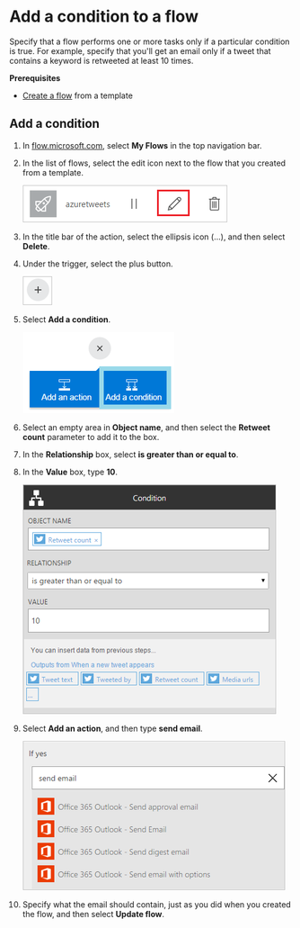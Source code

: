 <properties
    pageTitle="Add a condition to a flow | Microsoft Flow"
    description="Specify that a flow performs one or more tasks only if a particular condition is true."
    services=""
    suite="flow"
    documentationCenter="na"
    authors="stepsic-microsoft-com"
    manager="anneta"
    editor=""
    tags=""/>

<tags
   ms.service="flow"
   ms.devlang="na"
   ms.topic="article"
   ms.tgt_pltfrm="na"
   ms.workload="na"
   ms.date="04/08/2016"
   ms.author="stepsic"/>

# Add a condition to a flow #

Specify that a flow performs one or more tasks only if a particular condition is true. For example, specify that you'll get an email only if a tweet that contains a keyword is retweeted at least 10 times.

**Prerequisites**

- [Create a flow](get-started-logic-template.md) from a template

## Add a condition ##

1. In [flow.microsoft.com](https://flow.microsoft.com), select **My Flows** in the top navigation bar.

1. In the list of flows, select the edit icon next to the flow that you created from a template.

    ![Icon to edit the azuretweets flow](./media/add-a-condition/edit-flow.png)

1. In the title bar of the action, select the ellipsis icon (...), and then select **Delete**.

1. Under the trigger, select the plus button.

    ![Icon to add an action or a condition](./media/add-a-condition/plus-button.png)

1. Select **Add a condition**.

    ![Condition button](./media/add-a-condition/add-condition.png)

1. Select an empty area in **Object name**, and then select the **Retweet count** parameter to add it to the box.

1. In the **Relationship** box, select **is greater than or equal to**.

1. In the **Value** box, type **10**.

    ![The OBJECT NAME box with a parameter in it](./media/add-a-condition/specify-condition.png)

1. Select **Add an action**, and then type **send email**.

    ![Add action inside](./media/add-a-condition/ifyes.png)

1. Specify what the email should contain, just as you did when you created the flow, and then select **Update flow**.
